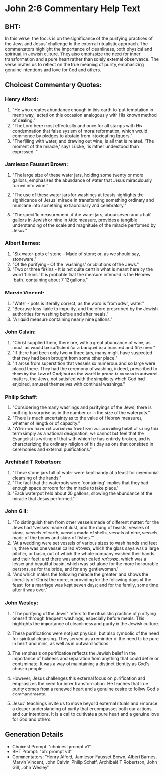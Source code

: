 # John 2:6 Commentary Help Text

## BHT:
In this verse, the focus is on the significance of the purifying practices of the Jews and Jesus' challenge to the external ritualistic approach. The commentators highlight the importance of cleanliness, both physical and spiritual, in Jewish culture. They also emphasize the need for inner transformation and a pure heart rather than solely external observance. The verse invites us to reflect on the true meaning of purity, emphasizing genuine intentions and love for God and others.

## Choicest Commentary Quotes:
### Henry Alford:
1. "He who creates abundance enough in this earth to 'put temptation in men’s way,' acted on this occasion analogously with His known method of dealing."
2. "The Lord here most effectually and once for all stamps with His condemnation that false system of moral reformation, which would commence by pledges to abstain from intoxicating liquors."
3. "The filling with water, and drawing out wine, is all that is related. 'The moment of the miracle,' says Lücke, 'is rather understood than expressed.'"

### Jamieson Fausset Brown:
1. "The large size of these water jars, holding some twenty or more gallons, emphasizes the abundance of water that Jesus miraculously turned into wine." 

2. "The use of these water jars for washings at feasts highlights the significance of Jesus' miracle in transforming something ordinary and mundane into something extraordinary and celebratory." 

3. "The specific measurement of the water jars, about seven and a half gallons in Jewish or nine in Attic measure, provides a tangible understanding of the scale and magnitude of the miracle performed by Jesus."

### Albert Barnes:
1. "Six water-pots of stone - Made of stone; or, as we should say, stoneware."
2. "Of the purifying - Of the 'washings' or ablutions of the Jews."
3. "Two or three firkins - It is not quite certain what is meant here by the word 'firkins.' It is probable that the measure intended is the Hebrew 'bath,' containing about 7 12 gallons."

### Marvin Vincent:
1. "Water - pots is literally correct, as the word is from udwr, water."
2. "Because less liable to impurity, and therefore prescribed by the Jewish authorities for washing before and after meals."
3. "A liquid measure containing nearly nine gallons."

### John Calvin:
1. "Christ supplied them, therefore, with a great abundance of wine, as much as would be sufficient for a banquet to a hundred and fifty men."
2. "If there had been only two or three jars, many might have suspected that they had been brought from some other place."
3. "It arose from superstition that vessels so numerous and so large were placed there. They had the ceremony of washing, indeed, prescribed to them by the Law of God; but as the world is prone to excess in outward matters, the Jews, not satisfied with the simplicity which God had enjoined, amused themselves with continual washings."

### Philip Schaff:
1. "Considering the many washings and purifyings of the Jews, there is nothing to surprise us in the number or in the size of the waterpots."
2. "There is much uncertainty as to the value of Hebrew measures, whether of length or of capacity."
3. "When we have set ourselves free from our prevailing habit of using this term simply as a national designation, we cannot but feel that the Evangelist is writing of that with which he has entirely broken, and is characterizing the ordinary religion of his day as one that consisted in ceremonies and external purifications."

### Archibald T Robertson:
1. "These stone jars full of water were kept handy at a feast for ceremonial cleansing of the hands."
2. "The fact that the waterpots were 'containing' implies that they had enough space or room for the miracle to take place."
3. "Each waterpot held about 20 gallons, showing the abundance of the miracle that Jesus performed."

### John Gill:
1. "To distinguish them from other vessels made of different matter: for the Jews had 'vessels made of dust, and the dung of beasts, vessels of stone, vessels of earth, vessels made of shells, vessels of nitre, vessels made of the bones and skins of fishes.'"
2. "At a wedding were set vessels of various sizes to wash hands and feet in; there was one vessel called משיכלא, which the gloss says was a large pitcher, or basin, out of which the whole company washed their hands and their feet; and there was another called משיכלתא, which was a lesser and beautiful basin, which was set alone for the more honourable persons, as for the bride, and for any gentlewoman."
3. "And which makes the following miracle the greater; and shows the liberality of Christ the more, in providing for the following days of the feast, for a marriage was kept seven days; and for the family, some time after it was over."

### John Wesley:
1. "The purifying of the Jews" refers to the ritualistic practice of purifying oneself through frequent washings, especially before meals. This highlights the importance of cleanliness and purity in the Jewish culture.

2. These purifications were not just physical, but also symbolic of the need for spiritual cleansing. They served as a reminder of the need to be pure in heart and mind, as well as in outward actions.

3. The emphasis on purification reflects the Jewish belief in the importance of holiness and separation from anything that could defile or contaminate. It was a way of maintaining a distinct identity as God's chosen people.

4. However, Jesus challenges this external focus on purification and emphasizes the need for inner transformation. He teaches that true purity comes from a renewed heart and a genuine desire to follow God's commandments.

5. Jesus' teachings invite us to move beyond external rituals and embrace a deeper understanding of purity that encompasses both our actions and our intentions. It is a call to cultivate a pure heart and a genuine love for God and others.


## Generation Details
- Choicest Prompt: "choicest prompt v1"
- BHT Prompt: "bht prompt v3"
- Commentators: "Henry Alford, Jamieson Fausset Brown, Albert Barnes, Marvin Vincent, John Calvin, Philip Schaff, Archibald T Robertson, John Gill, John Wesley"
